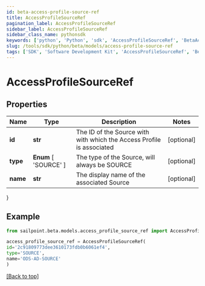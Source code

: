 ```yaml
---
id: beta-access-profile-source-ref
title: AccessProfileSourceRef
pagination_label: AccessProfileSourceRef
sidebar_label: AccessProfileSourceRef
sidebar_class_name: pythonsdk
keywords: ['python', 'Python', 'sdk', 'AccessProfileSourceRef', 'BetaAccessProfileSourceRef'] 
slug: /tools/sdk/python/beta/models/access-profile-source-ref
tags: ['SDK', 'Software Development Kit', 'AccessProfileSourceRef', 'BetaAccessProfileSourceRef']
---
```


# AccessProfileSourceRef


## Properties

Name | Type | Description | Notes
------------ | ------------- | ------------- | -------------
**id** | **str** | The ID of the Source with with which the Access Profile is associated | [optional] 
**type** |  **Enum** [  'SOURCE' ] | The type of the Source, will always be SOURCE | [optional] 
**name** | **str** | The display name of the associated Source | [optional] 
}

## Example

```python
from sailpoint.beta.models.access_profile_source_ref import AccessProfileSourceRef

access_profile_source_ref = AccessProfileSourceRef(
id='2c91809773dee3610173fdb0b6061ef4',
type='SOURCE',
name='ODS-AD-SOURCE'
)

```
[[Back to top]](#) 

